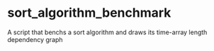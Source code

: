 # sort_algorithm_benchmark
A script that benchs a sort algorithm and draws its time-array length dependency graph
